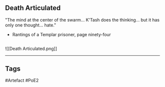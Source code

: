 ## Death Articulated
"The mind at the center of the swarm... K'Tash does
the thinking... but it has only one thought... hate."
- Rantings of a Templar prisoner, page ninety-four
##
![[Death Articulated.png]]

---
## Tags
#Artefact
#PoE2